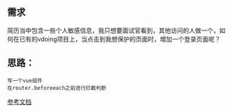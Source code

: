 ## 需求

简历当中包含一些个人敏感信息，我只想要面试官看到，其他访问的人做一个，如何在已有的vdoing项目上，当点击到我想保护的页面时，增加一个登录页面呢？

## 思路：

```
写一个vue组件
在router.beforeeach之前进行拦截判断
```

[参考文档](https://notes.youngkbt.cn/private/test1/)

